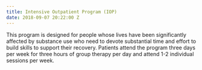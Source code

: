 ```yaml
---
title: Intensive Outpatient Program (IOP)
date: 2018-09-07 20:22:00 Z
---
```


This program is designed for people whose lives have been significantly affected by substance use who need to devote substantial time and effort to build skills to support their recovery.  Patients attend the program three days per week for three hours of group therapy per day and attend 1-2 individual sessions per week. 
